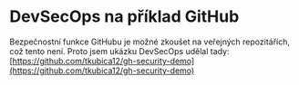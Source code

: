 # DevSecOps na příklad GitHub
Bezpečnostní funkce GitHubu je možné zkoušet na veřejných repozitářích, což tento není. Proto jsem ukázku DevSecOps udělal tady: [https://github.com/tkubica12/gh-security-demo](https://github.com/tkubica12/gh-security-demo)